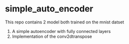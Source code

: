 # simple_auto_encoder
This repo contains 2 model both trained on the mnist datset
1. A simple autoencoder with fully connected layers
2. Implementation of the conv2dtranspose
